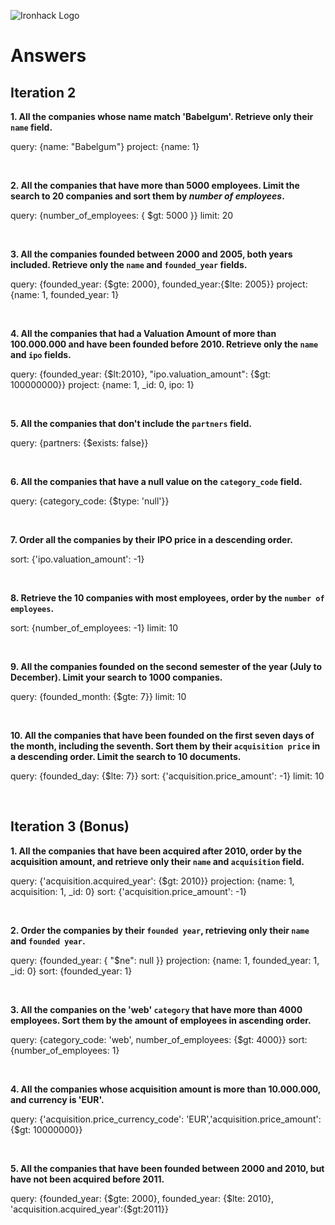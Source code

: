 ![Ironhack Logo](https://i.imgur.com/1QgrNNw.png)

# Answers

## Iteration 2

**1. All the companies whose name match 'Babelgum'. Retrieve only their `name` field.**

<!-- Your Query Goes Here -->

query: {name: "Babelgum"}
project: {name: 1}

<br>

**2. All the companies that have more than 5000 employees. Limit the search to 20 companies and sort them by *number of employees*.**

<!-- Your Query Goes Here -->


query: {number_of_employees: { $gt: 5000 }}
limit: 20


<br>

**3. All the companies founded between 2000 and 2005, both years included. Retrieve only the `name` and `founded_year` fields.**

<!-- Your Query Goes Here -->

query: {founded_year: {$gte: 2000}, founded_year:{$lte: 2005}}
project: {name: 1, founded_year: 1}

<br>

**4. All the companies that had a Valuation Amount of more than 100.000.000 and have been founded before 2010. Retrieve only the `name` and `ipo` fields.**

<!-- Your Query Goes Here -->

query: {founded_year: {$lt:2010}, "ipo.valuation_amount": {$gt: 100000000}}
project: {name: 1, _id: 0, ipo: 1}

<br>

**5. All the companies that don't include the `partners` field.**

<!-- Your Query Goes Here -->

query: {partners: {$exists: false}}

<br>

**6. All the companies that have a null value on the `category_code` field.**

<!-- Your Query Goes Here -->

query: {category_code: {$type: 'null'}}

<br>

**7. Order all the companies by their IPO price in a descending order.**

<!-- Your Query Goes Here -->

sort: {'ipo.valuation_amount': -1}

<br>

**8. Retrieve the 10 companies with most employees, order by the `number of employees`.**

<!-- Your Query Goes Here -->

sort: {number_of_employees: -1}
limit: 10

<br>

**9. All the companies founded on the second semester of the year (July to December). Limit your search to 1000 companies.**

<!-- Your Query Goes Here -->

query: {founded_month: {$gte: 7}}
limit: 10

<br>

**10. All the companies that have been founded on the first seven days of the month, including the seventh. Sort them by their `acquisition price` in a descending order. Limit the search to 10 documents.**

<!-- Your Query Goes Here -->

query: {founded_day: {$lte: 7}}
sort: {'acquisition.price_amount': -1}
limit: 10


<br>

## Iteration 3 (Bonus)

**1. All the companies that have been acquired after 2010, order by the acquisition amount, and retrieve only their `name` and `acquisition` field.**

<!-- Your Query Goes Here -->

query: {'acquisition.acquired_year': {$gt: 2010}}
projection: {name: 1, acquisition: 1, _id: 0}
sort: {'acquisition.price_amount': -1}

<br>

**2. Order the companies by their `founded year`, retrieving only their `name` and `founded year`.**

<!-- Your Query Goes Here -->

query: {founded_year: { "$ne": null }}
projection: {name: 1, founded_year: 1, _id: 0}
sort: {founded_year: 1}


<br>

**3. All the companies on the 'web' `category` that have more than 4000 employees. Sort them by the amount of employees in ascending order.**

<!-- Your Query Goes Here -->

query: {category_code: 'web', number_of_employees: {$gt: 4000}}
sort: {number_of_employees: 1}


<br>

**4. All the companies whose acquisition amount is more than 10.000.000, and currency is 'EUR'.**

<!-- Your Query Goes Here -->

query: {'acquisition.price_currency_code': 'EUR','acquisition.price_amount': {$gt: 10000000}}

<br>

**5. All the companies that have been founded between 2000 and 2010, but have not been acquired before 2011.**

<!-- Your Query Goes Here -->

query: {founded_year: {$gte: 2000}, founded_year: {$lte: 2010}, 'acquisition.acquired_year':{$gt:2011}}

<br>
